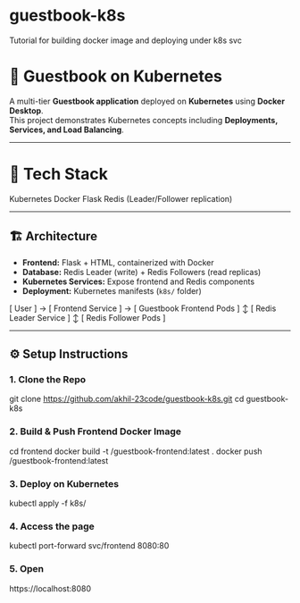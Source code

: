 # guestbook-k8s
Tutorial for building docker image and deploying under k8s svc


# 📖 Guestbook on Kubernetes

A multi-tier **Guestbook application** deployed on **Kubernetes** using **Docker Desktop**.  
This project demonstrates Kubernetes concepts including **Deployments, Services, and Load Balancing**.

---

# 🚀 Tech Stack
Kubernetes
Docker
Flask
Redis (Leader/Follower replication)

---

## 🏗️ Architecture

- **Frontend:** Flask + HTML, containerized with Docker  
- **Database:** Redis Leader (write) + Redis Followers (read replicas)  
- **Kubernetes Services:** Expose frontend and Redis components  
- **Deployment:** Kubernetes manifests (`k8s/` folder)  

[ User ] → [ Frontend Service ] → [ Guestbook Frontend Pods ]
↕
[ Redis Leader Service ]
↕
[ Redis Follower Pods ]



---

## ⚙️ Setup Instructions

### 1. Clone the Repo
git clone https://github.com/akhil-23code/guestbook-k8s.git
cd guestbook-k8s

### 2. Build & Push Frontend Docker Image
cd frontend
docker build -t <your-dockerhub-username>/guestbook-frontend:latest .
docker push <your-dockerhub-username>/guestbook-frontend:latest

### 3. Deploy on Kubernetes
kubectl apply -f k8s/

### 4. Access the page
kubectl port-forward svc/frontend 8080:80

### 5. Open 
https://localhost:8080
